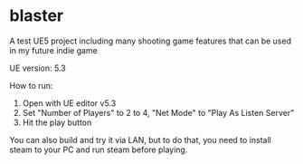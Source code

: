 # blaster
A test UE5 project including many shooting game features that can be used in my future indie game

UE version: 5.3

How to run: 
1. Open with UE editor v5.3
2. Set "Number of Players" to 2 to 4, "Net Mode" to "Play As Listen Server"
3. Hit the play button

You can also build and try it via LAN, but to do that, you need to install steam to your PC and run steam before playing.
